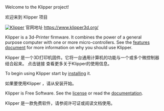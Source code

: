 Welcome to the Klipper project!

欢迎来到 Klipper 项目

[![Klipper](docs/img/klipper-logo-small.png)](https://www.klipper3d.org/)
官网地址
https://www.klipper3d.org/

Klipper is a 3d-Printer firmware. It combines the power of a general
purpose computer with one or more micro-controllers. See the
[features document](https://www.klipper3d.org/Features.html) for more
information on why you should use Klipper.

Klipper 是一个3D打印机固件。它将一台通用计算机的功能与一个或多个微控制器结合起来。
点击链接 查看更多关于Klipper的使用信息。

To begin using Klipper start by
[installing](https://www.klipper3d.org/Installation.html) it.

如果要使用Klipper ，请从安装开始。

Klipper is Free Software. See the [license](COPYING) or read the
[documentation](https://www.klipper3d.org/Overview.html).

Klipper 是一款免费软件，请参阅许可证或阅读文档使用。
